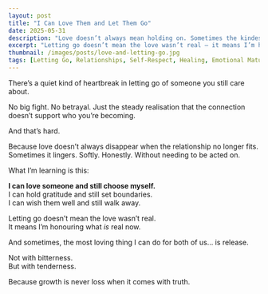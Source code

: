 ```yaml
---
layout: post
title: "I Can Love Them and Let Them Go"
date: 2025-05-31
description: "Love doesn’t always mean holding on. Sometimes the kindest thing I can do is release."
excerpt: "Letting go doesn’t mean the love wasn’t real — it means I’m honouring what is real now."
thumbnail: /images/posts/love-and-letting-go.jpg
tags: [Letting Go, Relationships, Self-Respect, Healing, Emotional Maturity]
---
```


There’s a quiet kind of heartbreak in letting go of someone you still care about.

No big fight. No betrayal. Just the steady realisation that the connection doesn’t support who you’re becoming.

And that’s hard.

Because love doesn’t always disappear when the relationship no longer fits.  
Sometimes it lingers. Softly. Honestly. Without needing to be acted on.

What I’m learning is this:

**I can love someone and still choose myself.**  
I can hold gratitude and still set boundaries.  
I can wish them well and still walk away.

Letting go doesn’t mean the love wasn’t real.  
It means I’m honouring what *is* real now.

And sometimes, the most loving thing I can do for both of us… is release.

Not with bitterness.  
But with tenderness.

Because growth is never loss when it comes with truth.
